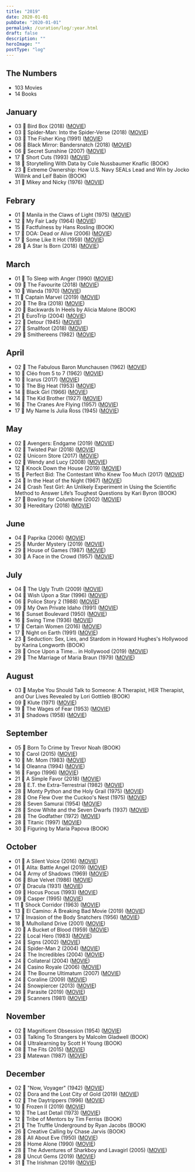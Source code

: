 ```yaml
---
title: "2019"
date: 2020-01-01
pubDate: "2020-01-01"
permalink: /curation/log/:year.html
draft: false
description: ""
heroImage: ""
postType: "log"
---
```


## The Numbers

- 103 Movies
- 14 Books

## January

- 03 🎥 Bird Box (2018) ([MOVIE](https://boxd.it/eh1i))
- 03 🎥 Spider-Man: Into the Spider-Verse (2018) ([MOVIE](https://boxd.it/azpY))
- 03 🎥 The Fisher King (1991) ([MOVIE](https://boxd.it/2aWM))
- 06 🎥 Black Mirror: Bandersnatch (2018) ([MOVIE](https://boxd.it/kTDG))
- 06 🎥 Secret Sunshine (2007) ([MOVIE](https://boxd.it/27CY))
- 17 🎥 Short Cuts (1993) ([MOVIE](https://boxd.it/29Nk))
- 18 📕 Storytelling With Data by Cole Nussbaumer Knaflic (BOOK)
- 23 📕 Extreme Ownership: How U.S. Navy SEALs Lead and Win by Jocko Willink and Leif Babin (BOOK)
- 31 🎥 Mikey and Nicky (1976) ([MOVIE](https://boxd.it/iL4))

## Febrary

- 01 🎥 Manila in the Claws of Light (1975) ([MOVIE](https://boxd.it/2taM))
- 12 🎥 My Fair Lady (1964) ([MOVIE](https://boxd.it/1UBI))
- 15 📕 Factfulness by Hans Rosling (BOOK)
- 17 🎥 DOA: Dead or Alive (2006) ([MOVIE](https://boxd.it/1ZhI))
- 17 🎥 Some Like It Hot (1959) ([MOVIE](https://boxd.it/2aNA))
- 28 🎥 A Star Is Born (2018) ([MOVIE](https://boxd.it/aXgc))

## March

- 01 🎥 To Sleep with Anger (1990) ([MOVIE](https://boxd.it/3iqG))
- 09 🎥 The Favourite (2018) ([MOVIE](https://boxd.it/d2hI))
- 10 🎥 Wanda (1970) ([MOVIE](https://boxd.it/2OjK))
- 11 🎥 Captain Marvel (2019) ([MOVIE](https://boxd.it/9vSA))
- 20 🎥 The Bra (2018) ([MOVIE](https://boxd.it/hZNm))
- 20 📕 Backwards In Heels by Alicia Malone (BOOK)
- 21 🎥 EuroTrip (2004) ([MOVIE](https://boxd.it/1YTQ))
- 22 🎥 Detour (1945) ([MOVIE](https://boxd.it/1DB2))
- 27 🎥 Smallfoot (2018) ([MOVIE](https://boxd.it/fUCE))
- 29 🎥 Smithereens (1982) ([MOVIE](https://boxd.it/3hcS))

## April

- 02 🎥 The Fabulous Baron Munchausen (1962) ([MOVIE](https://boxd.it/ZV2))
- 10 🎥 Cléo from 5 to 7 (1962) ([MOVIE](https://boxd.it/2agm))
- 10 🎥 Icarus (2017) ([MOVIE](https://boxd.it/fmje))
- 10 🎥 The Big Heat (1953) ([MOVIE](https://boxd.it/1NNM))
- 14 🎥 Black Girl (1966) ([MOVIE](https://boxd.it/3jIQ))
- 14 🎥 The Kid Brother (1927) ([MOVIE](https://boxd.it/1JPk))
- 16 🎥 The Cranes Are Flying (1957) ([MOVIE](https://boxd.it/169Y))
- 17 🎥 My Name Is Julia Ross (1945) ([MOVIE](https://boxd.it/XNU))

## May

- 02 🎥 Avengers: Endgame (2019) ([MOVIE](https://boxd.it/9vE4))
- 02 🎥 Twisted Pair (2018) ([MOVIE](https://boxd.it/hRwW))
- 02 🎥 Unicorn Store (2017) ([MOVIE](https://boxd.it/f05u))
- 02 🎥 Wendy and Lucy (2008) ([MOVIE](https://boxd.it/1Zx2))
- 12 🎥 Knock Down the House (2019) ([MOVIE](https://boxd.it/kIss))
- 15 🎥 Perfect Bid: The Contestant Who Knew Too Much (2017) ([MOVIE](https://boxd.it/hIOC))
- 24 🎥 In the Heat of the Night (1967) ([MOVIE](https://boxd.it/1VLY))
- 24 📕 Crash Test Girl: An Unlikely Experiment in Using the Scientific Method to Answer Life’s Toughest Questions by Kari Byron (BOOK)
- 27 🎥 Bowling for Columbine (2002) ([MOVIE](https://boxd.it/28Ls))
- 30 🎥 Hereditary (2018) ([MOVIE](https://boxd.it/hNVe))

## June

- 04 🎥 Paprika (2006) ([MOVIE](https://boxd.it/23wW))
- 25 🎥 Murder Mystery (2019) ([MOVIE](https://boxd.it/iEBm))
- 29 🎥 House of Games (1987) ([MOVIE](https://boxd.it/1tji))
- 30 🎥 A Face in the Crowd (1957) ([MOVIE](https://boxd.it/2lyc))

## July

- 04 🎥 The Ugly Truth (2009) ([MOVIE](https://boxd.it/1CFi))
- 04 🎥 Wish Upon a Star (1996) ([MOVIE](https://boxd.it/1re6))
- 06 🎥 Police Story 2 (1988) ([MOVIE](https://boxd.it/1VtU))
- 09 🎥 My Own Private Idaho (1991) ([MOVIE](https://boxd.it/2ak4))
- 16 🎥 Sunset Boulevard (1950) ([MOVIE](https://boxd.it/2a20))
- 16 🎥 Swing Time (1936) ([MOVIE](https://boxd.it/1DGw))
- 17 🎥 Certain Women (2016) ([MOVIE](https://boxd.it/bk7W))
- 17 🎥 Night on Earth (1991) ([MOVIE](https://boxd.it/2ayq))
- 23 📕 Seduction: Sex, Lies, and Stardom in Howard Hughes's Hollywood by Karina Longworth (BOOK)
- 28 🎥 Once Upon a Time… in Hollywood (2019) ([MOVIE](https://boxd.it/gH0O))
- 29 🎥 The Marriage of Maria Braun (1979) ([MOVIE](https://boxd.it/29Su))

## August

- 03 📕 Maybe You Should Talk to Someone: A Therapist, HER Therapist, and Our Lives Revealed by Lori Gottlieb (BOOK)
- 09 🎥 Klute (1971) ([MOVIE](https://boxd.it/2ako))
- 19 🎥 The Wages of Fear (1953) ([MOVIE](https://boxd.it/2aSK))
- 31 🎥 Shadows (1958) ([MOVIE](https://boxd.it/1M9c))

## September

- 05 📕 Born To Crime by Trevor Noah (BOOK)
- 10 🎥 Carol (2015) ([MOVIE](https://boxd.it/7DPK))
- 10 🎥 Mr. Mom (1983) ([MOVIE](https://boxd.it/1QPm))
- 14 🎥 Oleanna (1994) ([MOVIE](https://boxd.it/1f7s))
- 16 🎥 Fargo (1996) ([MOVIE](https://boxd.it/2aHM))
- 21 🎥 A Simple Favor (2018) ([MOVIE](https://boxd.it/hq92))
- 28 🎥 E.T. the Extra-Terrestrial (1982) ([MOVIE](https://boxd.it/2a1G))
- 28 🎥 Monty Python and the Holy Grail (1975) ([MOVIE](https://boxd.it/29GI))
- 28 🎥 One Flew Over the Cuckoo's Nest (1975) ([MOVIE](https://boxd.it/2aeA))
- 28 🎥 Seven Samurai (1954) ([MOVIE](https://boxd.it/2axi))
- 28 🎥 Snow White and the Seven Dwarfs (1937) ([MOVIE](https://boxd.it/2arO))
- 28 🎥 The Godfather (1972) ([MOVIE](https://boxd.it/2aNK))
- 28 🎥 Titanic (1997) ([MOVIE](https://boxd.it/2a2k))
- 30 📕 Figuring by Maria Papova (BOOK)

## October

- 01 🎥 A Silent Voice (2016) ([MOVIE](https://boxd.it/d99c))
- 01 🎥 Alita: Battle Angel (2019) ([MOVIE](https://boxd.it/e0rS))
- 04 🎥 Army of Shadows (1969) ([MOVIE](https://boxd.it/1Mli))
- 06 🎥 Blue Velvet (1986) ([MOVIE](https://boxd.it/29BI))
- 07 🎥 Dracula (1931) ([MOVIE](https://boxd.it/2b34))
- 09 🎥 Hocus Pocus (1993) ([MOVIE](https://boxd.it/1Wgi))
- 09 🎥 Casper (1995) ([MOVIE](https://boxd.it/1ZMw))
- 11 🎥 Shock Corridor (1963) ([MOVIE](https://boxd.it/1vGI))
- 13 🎥 El Camino: A Breaking Bad Movie (2019) ([MOVIE](https://boxd.it/kv0q))
- 17 🎥 Invasion of the Body Snatchers (1956) ([MOVIE](https://boxd.it/1TAa))
- 18 🎥 Mulholland Drive (2001) ([MOVIE](https://boxd.it/297o))
- 20 🎥 A Bucket of Blood (1959) ([MOVIE](https://boxd.it/1AfM))
- 22 🎥 Local Hero (1983) ([MOVIE](https://boxd.it/1Uiw))
- 24 🎥 Signs (2002) ([MOVIE](https://boxd.it/26t2))
- 24 🎥 Spider-Man 2 (2004) ([MOVIE](https://boxd.it/2a88))
- 24 🎥 The Incredibles (2004) ([MOVIE](https://boxd.it/1XLm))
- 24 🎥 Collateral (2004) ([MOVIE](https://boxd.it/28F0))
- 24 🎥 Casino Royale (2006) ([MOVIE](https://boxd.it/1alk))
- 24 🎥 The Bourne Ultimatum (2007) ([MOVIE](https://boxd.it/26Eu))
- 24 🎥 Coraline (2009) ([MOVIE](https://boxd.it/1NhQ))
- 24 🎥 Snowpiercer (2013) ([MOVIE](https://boxd.it/3Icg))
- 28 🎥 Parasite (2019) ([MOVIE](https://boxd.it/hTha))
- 29 🎥 Scanners (1981) ([MOVIE](https://boxd.it/1YqE))

## November

- 02 🎥 Magnificent Obsession (1954) ([MOVIE](https://boxd.it/1Q8M))
- 03 📕 Talking To Strangers by Malcolm Gladwell (BOOK)
- 04 📕 Ultralearning by Scott H Young (BOOK)
- 08 🎥 The Fits (2015) ([MOVIE](https://boxd.it/cacO))
- 23 🎥 Matewan (1987) ([MOVIE](https://boxd.it/1xXQ))

## December

- 02 🎥 "Now, Voyager" (1942) ([MOVIE](https://boxd.it/1gvq))
- 02 🎥 Dora and the Lost City of Gold (2019) ([MOVIE](https://boxd.it/i1VW))
- 02 🎥 The Daytrippers (1996) ([MOVIE](https://boxd.it/F9i))
- 10 🎥 Frozen II (2019) ([MOVIE](https://boxd.it/aPvo))
- 10 🎥 The Last Detail (1973) ([MOVIE](https://boxd.it/1Nbe))
- 12 📕 Tribe of Mentors by Tim Ferriss (BOOK)
- 21 📕 The Truffle Underground by Ryan Jacobs (BOOK)
- 26 📕 Creative Calling by Chase Jarvis (BOOK)
- 28 🎥 All About Eve (1950) ([MOVIE](https://boxd.it/29LI))
- 28 🎥 Home Alone (1990) ([MOVIE](https://boxd.it/29Fg))
- 28 🎥 The Adventures of Sharkboy and Lavagirl (2005) ([MOVIE](https://boxd.it/1Ozm))
- 28 🎥 Uncut Gems (2019) ([MOVIE](https://boxd.it/gXGc))
- 31 🎥 The Irishman (2019) ([MOVIE](https://boxd.it/dYOq))
